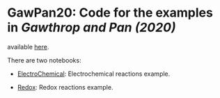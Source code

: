 # GawPan20: Code for the examples in <cite data-cite="GawPan20X">Gawthrop and Pan (2020)</cite>
available [here](https://arxiv.org/abs/2009.02217).

There are two notebooks:

- [ElectroChemical](https://nbviewer.jupyter.org/github/gawthrop/GawPan20/tree/master/ElectroChemical.ipynb): Electrochemical reactions example.

- [Redox](https://nbviewer.jupyter.org/github/gawthrop/GawPan20/tree/master/Redox.ipynb): Redox reactions example.

